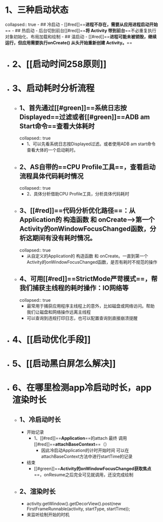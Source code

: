# 1、三种启动状态
collapsed:: true
	- ## 冷启动
		- [[#red]]==**进程不存在，需要从应用进程启动开始**==
	- ## 热启动
		- 后台切到前台[[#red]]==**将 Activity 带到前台**==不必重复执行对象初始化、布局加载和绘制
	- ## 温启动
		- [[#red]]==**进程可能未被销毁，继续运行，但应用需要执行onCreate() 从头开始重新创建 Activity。**==
- # 2、[[启动时间258原则]]
- # 3、启动耗时分析流程
	- ## 1、首先通过[[#green]]==**系统日志按Displayed**==过滤或者[[#green]]==**ADB am Start命令**==查看大体耗时
	  collapsed:: true
		- 1、可以先看系统日志按Displayed过滤。或者使用ADB am start命令查看大体的一个启动耗时。
	- ## 2、AS自带的==**CPU Profile工具**==，查看启动流程具体代码耗时情况
	  collapsed:: true
		- 2、具体分析借助CPU Profile工具，分析具体代码耗时
	- ## 3、[[#red]]==**代码分析优化路径**==：从Application的 构造函数 和 onCreate-->第一个Activity的onWindowFocusChanged函数，分析这期间有没有耗时情况。
	  collapsed:: true
		- 从自定义的Application的 构造函数 和 onCreate。一直到第一个Activity的onWindowFocusChanged函数，是否有耗时不规范的操作
	- ## 4、可用[[#red]]==**StrictMode严苛模式**==，帮我们捕获主线程的耗时操作：IO网络等
	  collapsed:: true
		- 最常用于捕获应用程序主线程上的意外，比如磁盘或网络访问。帮助我们让磁盘和网络操作远离主线程
		- 可以查询到违规打印日志，也可以配置查询到直接崩溃提醒
- # 4、[[启动优化手段]]
- # 5、[[启动黑白屏怎么解决]]
- # 6、在哪里检测app冷启动时长，app渲染时长
	- ## 1、冷启动时长
		- 开始记录
			- 1、[[#red]]==**Application**==的attach 最终 调用 [[#red]]==**attachBaseContext**==（）
				- 因此冷启动Application的计时开始时间 可以在attachBaseContext方法中进行startTime的记录
		- 结束
			- [[#green]]==**Activity的onWindowFocusChanged获取焦点**==，onResume之后完全可见就调用，还没完成绘制
	- ## 2、渲染时长
		- activity.getWindow().getDecorView().post(new FirstFrameRunnable(activity, startType, startTime));
		- 来监听绘制开始的时机
